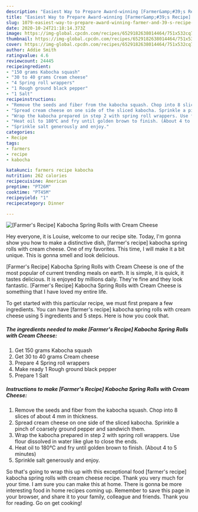 ```yaml
---
description: "Easiest Way to Prepare Award-winning [Farmer&amp;#39;s Recipe] Kabocha Spring Rolls with Cream Cheese"
title: "Easiest Way to Prepare Award-winning [Farmer&amp;#39;s Recipe] Kabocha Spring Rolls with Cream Cheese"
slug: 1079-easiest-way-to-prepare-award-winning-farmer-and-39-s-recipe-kabocha-spring-rolls-with-cream-cheese
date: 2020-10-24T21:18:14.373Z
image: https://img-global.cpcdn.com/recipes/6529182638014464/751x532cq70/farmers-recipe-kabocha-spring-rolls-with-cream-cheese-recipe-main-photo.jpg
thumbnail: https://img-global.cpcdn.com/recipes/6529182638014464/751x532cq70/farmers-recipe-kabocha-spring-rolls-with-cream-cheese-recipe-main-photo.jpg
cover: https://img-global.cpcdn.com/recipes/6529182638014464/751x532cq70/farmers-recipe-kabocha-spring-rolls-with-cream-cheese-recipe-main-photo.jpg
author: Addie Smith
ratingvalue: 4.6
reviewcount: 24445
recipeingredient:
- "150 grams Kabocha squash"
- "30 to 40 grams Cream cheese"
- "4 Spring roll wrappers"
- "1 Rough ground black pepper"
- "1 Salt"
recipeinstructions:
- "Remove the seeds and fiber from the kabocha squash. Chop into 8 slices of about 4 mm in thickness."
- "Spread cream cheese on one side of the sliced kabocha. Sprinkle a pinch of coarsely ground pepper and sandwich them."
- "Wrap the kabocha prepared in step 2 with spring roll wrappers. Use flour dissolved in water like glue to close the ends."
- "Heat oil to 180℃ and fry until golden brown to finish. (About 4 to 5 minutes)"
- "Sprinkle salt generously and enjoy."
categories:
- Recipe
tags:
- farmers
- recipe
- kabocha

katakunci: farmers recipe kabocha 
nutrition: 262 calories
recipecuisine: American
preptime: "PT26M"
cooktime: "PT45M"
recipeyield: "1"
recipecategory: Dinner

---
```



![[Farmer&#39;s Recipe] Kabocha Spring Rolls with Cream Cheese](https://img-global.cpcdn.com/recipes/6529182638014464/751x532cq70/farmers-recipe-kabocha-spring-rolls-with-cream-cheese-recipe-main-photo.jpg)

Hey everyone, it is Louise, welcome to our recipe site. Today, I'm gonna show you how to make a distinctive dish, [farmer&#39;s recipe] kabocha spring rolls with cream cheese. One of my favorites. This time, I will make it a bit unique. This is gonna smell and look delicious.

[Farmer&#39;s Recipe] Kabocha Spring Rolls with Cream Cheese is one of the most popular of current trending meals on earth. It is simple, it is quick, it tastes delicious. It is enjoyed by millions daily. They're fine and they look fantastic. [Farmer&#39;s Recipe] Kabocha Spring Rolls with Cream Cheese is something that I have loved my entire life.




To get started with this particular recipe, we must first prepare a few ingredients. You can have [farmer&#39;s recipe] kabocha spring rolls with cream cheese using 5 ingredients and 5 steps. Here is how you cook that.

<!--inarticleads1-->

##### The ingredients needed to make [Farmer&#39;s Recipe] Kabocha Spring Rolls with Cream Cheese:

1. Get 150 grams Kabocha squash
1. Get 30 to 40 grams Cream cheese
1. Prepare 4 Spring roll wrappers
1. Make ready 1 Rough ground black pepper
1. Prepare 1 Salt




<!--inarticleads2-->

##### Instructions to make [Farmer&#39;s Recipe] Kabocha Spring Rolls with Cream Cheese:

1. Remove the seeds and fiber from the kabocha squash. Chop into 8 slices of about 4 mm in thickness.
1. Spread cream cheese on one side of the sliced kabocha. Sprinkle a pinch of coarsely ground pepper and sandwich them.
1. Wrap the kabocha prepared in step 2 with spring roll wrappers. Use flour dissolved in water like glue to close the ends.
1. Heat oil to 180℃ and fry until golden brown to finish. (About 4 to 5 minutes)
1. Sprinkle salt generously and enjoy.




So that's going to wrap this up with this exceptional food [farmer&#39;s recipe] kabocha spring rolls with cream cheese recipe. Thank you very much for your time. I am sure you can make this at home. There is gonna be more interesting food in home recipes coming up. Remember to save this page in your browser, and share it to your family, colleague and friends. Thank you for reading. Go on get cooking!
